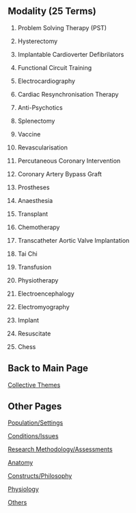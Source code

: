 ## Modality (25 Terms) 

1. Problem Solving Therapy (PST)

2. Hysterectomy 

3. Implantable Cardioverter Defibrilators 

4. Functional Circuit Training 

5. Electrocardiography 

6. Cardiac Resynchronisation Therapy 

7. Anti-Psychotics 

8. Splenectomy

9. Vaccine 

10. Revascularisation 

11. Percutaneous Coronary Intervention 

12. Coronary Artery Bypass Graft 

13. Prostheses 

14. Anaesthesia 

15. Transplant 

16. Chemotherapy 

17. Transcatheter Aortic Valve Implantation 

18. Tai Chi 

19. Transfusion 

20. Physiotherapy 

21. Electroencephalogy 

22. Electromyography 

23. Implant 

24. Resuscitate 

25. Chess 

## Back to Main Page
[Collective Themes](index.md)

## Other Pages 
[Population/Settings](populationsettings.md)

[Conditions/Issues](conditionsissues.md)

[Research Methodology/Assessments](researchmethodologyassessments.md)

[Anatomy](anatomy.md)

[Constructs/Philosophy](constructsphilosophy.md)

[Physiology](physiology.md)

[Others](others.md)

